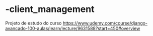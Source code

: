 # -client_management
Projeto de estudo do curso https://www.udemy.com/course/django-avancado-100-aulas/learn/lecture/9631588?start=450#overview
